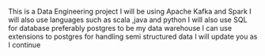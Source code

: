 This is a Data Engineering project
I will be using Apache Kafka and Spark 
I will also use languages such as scala ,java and python
I will also use SQL for database preferably postgres to be my data warehouse
I can use extensions to postgres for handling semi structured data
I will update you as I continue

